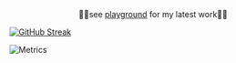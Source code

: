 <div id="header" align="center">
 👨‍💻see <a href="https://github.com/adriankarp/playground" target="_blank">playground</a> for my latest work👨‍💻
</div>



[![GitHub Streak](http://github-readme-streak-stats.herokuapp.com?user=adriankarp&theme=dark&background=000000)](https://git.io/streak-stats)

![Metrics](https://metrics.lecoq.io/adriankarp?template=terminal&base.header=0&base.activity=0&base.repositories=0&base.metadata=0&languages=1&languages.limit=8&languages.colors=github&languages.threshold=0%25&config.timezone=America%2FToronto)
 
